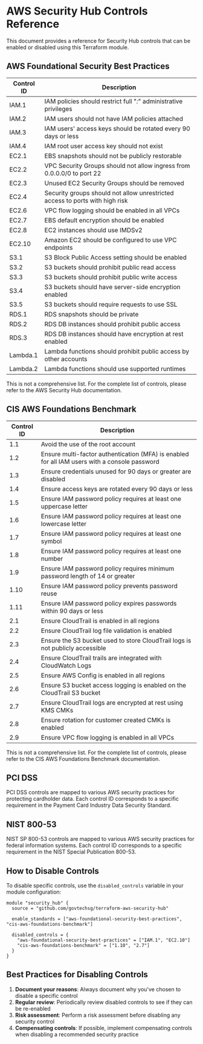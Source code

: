 # AWS Security Hub Controls Reference

This document provides a reference for Security Hub controls that can be enabled or disabled using this Terraform module.

## AWS Foundational Security Best Practices

| Control ID | Description |
|------------|-------------|
| IAM.1 | IAM policies should restrict full "*:*" administrative privileges |
| IAM.2 | IAM users should not have IAM policies attached |
| IAM.3 | IAM users' access keys should be rotated every 90 days or less |
| IAM.4 | IAM root user access key should not exist |
| EC2.1 | EBS snapshots should not be publicly restorable |
| EC2.2 | VPC Security Groups should not allow ingress from 0.0.0.0/0 to port 22 |
| EC2.3 | Unused EC2 Security Groups should be removed |
| EC2.4 | Security groups should not allow unrestricted access to ports with high risk |
| EC2.6 | VPC flow logging should be enabled in all VPCs |
| EC2.7 | EBS default encryption should be enabled |
| EC2.8 | EC2 instances should use IMDSv2 |
| EC2.10 | Amazon EC2 should be configured to use VPC endpoints |
| S3.1 | S3 Block Public Access setting should be enabled |
| S3.2 | S3 buckets should prohibit public read access |
| S3.3 | S3 buckets should prohibit public write access |
| S3.4 | S3 buckets should have server-side encryption enabled |
| S3.5 | S3 buckets should require requests to use SSL |
| RDS.1 | RDS snapshots should be private |
| RDS.2 | RDS DB instances should prohibit public access |
| RDS.3 | RDS DB instances should have encryption at rest enabled |
| Lambda.1 | Lambda functions should prohibit public access by other accounts |
| Lambda.2 | Lambda functions should use supported runtimes |

This is not a comprehensive list. For the complete list of controls, please refer to the AWS Security Hub documentation.

## CIS AWS Foundations Benchmark

| Control ID | Description |
|------------|-------------|
| 1.1 | Avoid the use of the root account |
| 1.2 | Ensure multi-factor authentication (MFA) is enabled for all IAM users with a console password |
| 1.3 | Ensure credentials unused for 90 days or greater are disabled |
| 1.4 | Ensure access keys are rotated every 90 days or less |
| 1.5 | Ensure IAM password policy requires at least one uppercase letter |
| 1.6 | Ensure IAM password policy requires at least one lowercase letter |
| 1.7 | Ensure IAM password policy requires at least one symbol |
| 1.8 | Ensure IAM password policy requires at least one number |
| 1.9 | Ensure IAM password policy requires minimum password length of 14 or greater |
| 1.10 | Ensure IAM password policy prevents password reuse |
| 1.11 | Ensure IAM password policy expires passwords within 90 days or less |
| 2.1 | Ensure CloudTrail is enabled in all regions |
| 2.2 | Ensure CloudTrail log file validation is enabled |
| 2.3 | Ensure the S3 bucket used to store CloudTrail logs is not publicly accessible |
| 2.4 | Ensure CloudTrail trails are integrated with CloudWatch Logs |
| 2.5 | Ensure AWS Config is enabled in all regions |
| 2.6 | Ensure S3 bucket access logging is enabled on the CloudTrail S3 bucket |
| 2.7 | Ensure CloudTrail logs are encrypted at rest using KMS CMKs |
| 2.8 | Ensure rotation for customer created CMKs is enabled |
| 2.9 | Ensure VPC flow logging is enabled in all VPCs |

This is not a comprehensive list. For the complete list of controls, please refer to the CIS AWS Foundations Benchmark documentation.

## PCI DSS

PCI DSS controls are mapped to various AWS security practices for protecting cardholder data. Each control ID corresponds to a specific requirement in the Payment Card Industry Data Security Standard.

## NIST 800-53

NIST SP 800-53 controls are mapped to various AWS security practices for federal information systems. Each control ID corresponds to a specific requirement in the NIST Special Publication 800-53.

## How to Disable Controls

To disable specific controls, use the `disabled_controls` variable in your module configuration:

```hcl
module "security_hub" {
  source = "github.com/govtechsg/terraform-aws-security-hub"

  enable_standards = ["aws-foundational-security-best-practices", "cis-aws-foundations-benchmark"]

  disabled_controls = {
    "aws-foundational-security-best-practices" = ["IAM.1", "EC2.10"]
    "cis-aws-foundations-benchmark" = ["1.10", "2.7"]
  }
}
```

## Best Practices for Disabling Controls

1. **Document your reasons**: Always document why you've chosen to disable a specific control
2. **Regular review**: Periodically review disabled controls to see if they can be re-enabled
3. **Risk assessment**: Perform a risk assessment before disabling any security control
4. **Compensating controls**: If possible, implement compensating controls when disabling a recommended security practice
